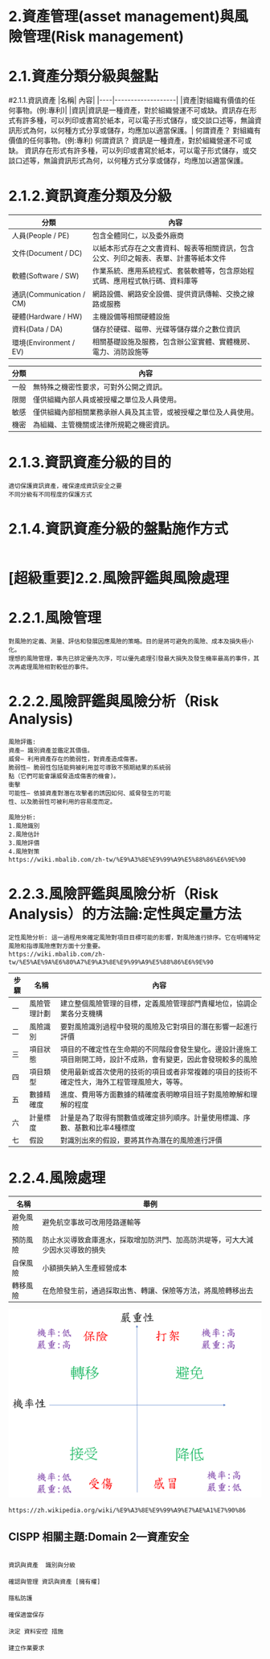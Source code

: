 # 2.資產管理(asset management)與風險管理(Risk management)

# 2.1.資產分類分級與盤點
  #2.1.1.資訊資產
 |名稱|                內容|
 |----|-------------------|
 |資產|對組織有價值的任何事物。(例:專利)|
 |資訊|資訊是一種資產，對於組織營運不可或缺。資訊存在形式有許多種，可以列印或書寫於紙本，可以電子形式儲存，或交談口述等，無論資訊形式為何，以何種方式分享或儲存，均應加以適當保護。|
 何謂資產？
 對組織有價值的任何事物。(例:專利)
 何謂資訊？
 資訊是一種資產，對於組織營運不可或缺。
 資訊存在形式有許多種，可以列印或書寫於紙本，可以電子形式儲存，或交談口述等，無論資訊形式為何，以何種方式分享或儲存，均應加以適當保護。

# 2.1.2.資訊資產分類及分級
 
|分類|                內容|
|----|-------------------|
|人員(People / PE)       |包含全體同仁，以及委外廠商|
|文件(Document / DC)     |以紙本形式存在之文書資料、報表等相關資訊，包含公文、列印之報表、表單、計畫等紙本文件|
|軟體(Software / SW)     |作業系統、應用系統程式、套裝軟體等，包含原始程式碼、應用程式執行碼、資料庫等|
|通訊(Communication / CM)|網路設備、網路安全設備、提供資訊傳輸、交換之線路或服務|
|硬體(Hardware / HW)     |主機設備等相關硬體設施|
|資料(Data / DA)         |儲存於硬碟、磁帶、光碟等儲存媒介之數位資訊|
|環境(Environment / EV)  |相關基礎設施及服務，包含辦公室實體、實體機房、電力、消防設施等|

 |分類|內容|
 |----|---|
|一般|無特殊之機密性要求，可對外公開之資訊。
|限閱|僅供組織內部人員或被授權之單位及人員使用。
|敏感|僅供組織內部相關業務承辦人員及其主管，或被授權之單位及人員使用。
|機密|為組織、主管機關或法律所規範之機密資訊。

 # 2.1.3.資訊資產分級的目的
  ```
 適切保護資訊資產，確保達成資訊安全之要
 不同分級有不同程度的保護方式
  ```
#  2.1.4.資訊資產分級的盤點施作方式
```

```
  
# [超級重要]2.2.風險評鑑與風險處理
#  2.2.1.風險管理
```
對風險的定義、測量、評估和發展因應風險的策略。目的是將可避免的風險、成本及損失極小化。
理想的風險管理，事先已排定優先次序，可以優先處理引發最大損失及發生機率最高的事件，其次再處理風險相對較低的事件。
```
#  2.2.2.風險評鑑與風險分析（Risk Analysis)
```
風險評鑑:
資產– 識別資產並鑑定其價值。
威脅– 利用資產存在的脆弱性，對資產造成傷害。
脆弱性– 脆弱性包括能夠被利用並可導致不預期結果的系統弱
點（它們可能會讓威脅造成傷害的機會)。
衝擊
可能性– 依據資產對潛在攻擊者的誘因如何、威脅發生的可能
性、以及脆弱性可被利用的容易度而定。
```
```
風險分析:
1.風險識別
2.風險估計
3.風險評價
4.風險對策
https://wiki.mbalib.com/zh-tw/%E9%A3%8E%E9%99%A9%E5%88%86%E6%9E%90
```
 # 2.2.3.風險評鑑與風險分析（Risk Analysis）的方法論:定性與定量方法
 ```
定性風險分析: 這一過程用來確定風險對項目目標可能的影響，對風險進行排序。它在明確特定風險和指導風險應對方面十分重要。
https://wiki.mbalib.com/zh-tw/%E5%AE%9A%E6%80%A7%E9%A3%8E%E9%99%A9%E5%88%86%E6%9E%90
```
|步驟|      名稱       |內容|
|--|------------------|----|
 |一|風險管理計劃     |建立整個風險管理的目標，定義風險管理部門責權地位，協調企業各分支機構|
 |二|風險識別        |要對風險識別過程中發現的風險及它對項目的潛在影響一起進行評價|
 |三|項目狀態        |項目的不確定性在生命期的不同階段會發生變化。邊設計邊施工項目剛開工時，設計不成熟，會有變更，因此會發現較多的風險|
 |四|項目類型        |使用最新或首次使用的技術的項目或者非常複雜的項目的技術不確定性大，海外工程管理風險大，等等。|
 |五|數據精確度      |進度、費用等方面數據的精確度表明瞭項目班子對風險瞭解和理解的程度|
 |六|計量標度        |計量是為了取得有關數值或確定排列順序。計量使用標識、序數、基數和比率4種標度|
 |七|假設            |對識別出來的假設，要將其作為潛在的風險進行評價|
 
 # 2.2.4.風險處理

|名稱            |舉例|
|---------------|----|
|避免風險        |避免航空事故可改用陸路運輸等|
|預防風險        |防止水災導致倉庫進水，採取增加防洪門、加高防洪堤等，可大大減少因水災導致的損失|
|自保風險        |小額損失納入生產經營成本|
|轉移風險        |在危險發生前，通過採取出售、轉讓、保險等方法，將風險轉移出去|
 
 
 
 
 ![image](https://github.com/capss22/IPAS-/blob/master/%E5%9C%96%E7%89%87/%E9%A2%A8%E9%9A%AA%E5%9B%9B%E8%B1%A1%E9%99%90.gif)
 ```
 https://zh.wikipedia.org/wiki/%E9%A3%8E%E9%99%A9%E7%AE%A1%E7%90%86
 ```

## CISPP 相關主題:Domain 2—資產安全
```

資訊與資產  識別與分級

確認與管理 資訊與資產 [擁有權]

隱私防護

確保適當保存

決定 資料安控 措施

建立作業要求
```
